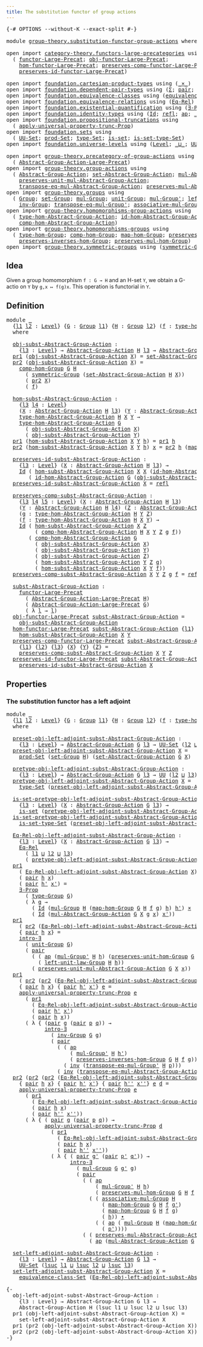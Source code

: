 ```yaml
---
title: The substitution functor of group actions
---
```


<pre class="Agda"><a id="67" class="Symbol">{-#</a> <a id="71" class="Keyword">OPTIONS</a> <a id="79" class="Pragma">--without-K</a> <a id="91" class="Pragma">--exact-split</a> <a id="105" class="Symbol">#-}</a>

<a id="110" class="Keyword">module</a> <a id="117" href="group-theory.substitution-functor-group-actions.html" class="Module">group-theory.substitution-functor-group-actions</a> <a id="165" class="Keyword">where</a>

<a id="172" class="Keyword">open</a> <a id="177" class="Keyword">import</a> <a id="184" href="category-theory.functors-large-precategories.html" class="Module">category-theory.functors-large-precategories</a> <a id="229" class="Keyword">using</a>
  <a id="237" class="Symbol">(</a> <a id="239" href="category-theory.functors-large-precategories.html#982" class="Record">functor-Large-Precat</a><a id="259" class="Symbol">;</a> <a id="261" href="category-theory.functors-large-precategories.html#1085" class="Field">obj-functor-Large-Precat</a><a id="285" class="Symbol">;</a>
    <a id="291" href="category-theory.functors-large-precategories.html#1191" class="Field">hom-functor-Large-Precat</a><a id="315" class="Symbol">;</a> <a id="317" href="category-theory.functors-large-precategories.html#1464" class="Field">preserves-comp-functor-Large-Precat</a><a id="352" class="Symbol">;</a>
    <a id="358" href="category-theory.functors-large-precategories.html#1888" class="Field">preserves-id-functor-Large-Precat</a><a id="391" class="Symbol">)</a>

<a id="394" class="Keyword">open</a> <a id="399" class="Keyword">import</a> <a id="406" href="foundation.cartesian-product-types.html" class="Module">foundation.cartesian-product-types</a> <a id="441" class="Keyword">using</a> <a id="447" class="Symbol">(</a><a id="448" href="foundation-core.cartesian-product-types.html#590" class="Function Operator">_×_</a><a id="451" class="Symbol">)</a>
<a id="453" class="Keyword">open</a> <a id="458" class="Keyword">import</a> <a id="465" href="foundation.dependent-pair-types.html" class="Module">foundation.dependent-pair-types</a> <a id="497" class="Keyword">using</a> <a id="503" class="Symbol">(</a><a id="504" href="foundation-core.dependent-pair-types.html#515" class="Record">Σ</a><a id="505" class="Symbol">;</a> <a id="507" href="foundation-core.dependent-pair-types.html#588" class="InductiveConstructor">pair</a><a id="511" class="Symbol">;</a> <a id="513" href="foundation-core.dependent-pair-types.html#605" class="Field">pr1</a><a id="516" class="Symbol">;</a> <a id="518" href="foundation-core.dependent-pair-types.html#617" class="Field">pr2</a><a id="521" class="Symbol">)</a>
<a id="523" class="Keyword">open</a> <a id="528" class="Keyword">import</a> <a id="535" href="foundation.equivalence-classes.html" class="Module">foundation.equivalence-classes</a> <a id="566" class="Keyword">using</a> <a id="572" class="Symbol">(</a><a id="573" href="foundation.equivalence-classes.html#3666" class="Function">equivalence-class-Set</a><a id="594" class="Symbol">)</a>
<a id="596" class="Keyword">open</a> <a id="601" class="Keyword">import</a> <a id="608" href="foundation.equivalence-relations.html" class="Module">foundation.equivalence-relations</a> <a id="641" class="Keyword">using</a> <a id="647" class="Symbol">(</a><a id="648" href="foundation.equivalence-relations.html#970" class="Function">Eq-Rel</a><a id="654" class="Symbol">)</a>
<a id="656" class="Keyword">open</a> <a id="661" class="Keyword">import</a> <a id="668" href="foundation.existential-quantification.html" class="Module">foundation.existential-quantification</a> <a id="706" class="Keyword">using</a> <a id="712" class="Symbol">(</a><a id="713" href="foundation.existential-quantification.html#1666" class="Function">∃-Prop</a><a id="719" class="Symbol">;</a> <a id="721" href="foundation.existential-quantification.html#2238" class="Function">intro-∃</a><a id="728" class="Symbol">)</a>
<a id="730" class="Keyword">open</a> <a id="735" class="Keyword">import</a> <a id="742" href="foundation.identity-types.html" class="Module">foundation.identity-types</a> <a id="768" class="Keyword">using</a> <a id="774" class="Symbol">(</a><a id="775" href="foundation-core.identity-types.html#1767" class="Datatype">Id</a><a id="777" class="Symbol">;</a> <a id="779" href="foundation-core.identity-types.html#1820" class="InductiveConstructor">refl</a><a id="783" class="Symbol">;</a> <a id="785" href="foundation-core.identity-types.html#4003" class="Function">ap</a><a id="787" class="Symbol">;</a> <a id="789" href="foundation-core.identity-types.html#2425" class="Function Operator">_∙_</a><a id="792" class="Symbol">;</a> <a id="794" href="foundation-core.identity-types.html#2729" class="Function">inv</a><a id="797" class="Symbol">)</a>
<a id="799" class="Keyword">open</a> <a id="804" class="Keyword">import</a> <a id="811" href="foundation.propositional-truncations.html" class="Module">foundation.propositional-truncations</a> <a id="848" class="Keyword">using</a>
  <a id="856" class="Symbol">(</a> <a id="858" href="foundation.propositional-truncations.html#5611" class="Function">apply-universal-property-trunc-Prop</a><a id="893" class="Symbol">)</a>
<a id="895" class="Keyword">open</a> <a id="900" class="Keyword">import</a> <a id="907" href="foundation.sets.html" class="Module">foundation.sets</a> <a id="923" class="Keyword">using</a>
  <a id="931" class="Symbol">(</a> <a id="933" href="foundation-core.sets.html#1190" class="Function">UU-Set</a><a id="939" class="Symbol">;</a> <a id="941" href="foundation.sets.html#2148" class="Function">prod-Set</a><a id="949" class="Symbol">;</a> <a id="951" href="foundation-core.sets.html#1304" class="Function">type-Set</a><a id="959" class="Symbol">;</a> <a id="961" href="foundation-core.sets.html#1113" class="Function">is-set</a><a id="967" class="Symbol">;</a> <a id="969" href="foundation-core.sets.html#1355" class="Function">is-set-type-Set</a><a id="984" class="Symbol">)</a>
<a id="986" class="Keyword">open</a> <a id="991" class="Keyword">import</a> <a id="998" href="foundation.universe-levels.html" class="Module">foundation.universe-levels</a> <a id="1025" class="Keyword">using</a> <a id="1031" class="Symbol">(</a><a id="1032" href="Agda.Primitive.html#597" class="Postulate">Level</a><a id="1037" class="Symbol">;</a> <a id="1039" href="Agda.Primitive.html#810" class="Primitive Operator">_⊔_</a><a id="1042" class="Symbol">;</a> <a id="1044" href="foundation-core.universe-levels.html#235" class="Primitive">UU</a><a id="1046" class="Symbol">;</a> <a id="1048" href="Agda.Primitive.html#780" class="Primitive">lsuc</a><a id="1052" class="Symbol">)</a>

<a id="1055" class="Keyword">open</a> <a id="1060" class="Keyword">import</a> <a id="1067" href="group-theory.precategory-of-group-actions.html" class="Module">group-theory.precategory-of-group-actions</a> <a id="1109" class="Keyword">using</a>
  <a id="1117" class="Symbol">(</a> <a id="1119" href="group-theory.precategory-of-group-actions.html#1152" class="Function">Abstract-Group-Action-Large-Precat</a><a id="1153" class="Symbol">)</a>
<a id="1155" class="Keyword">open</a> <a id="1160" class="Keyword">import</a> <a id="1167" href="group-theory.group-actions.html" class="Module">group-theory.group-actions</a> <a id="1194" class="Keyword">using</a>
  <a id="1202" class="Symbol">(</a> <a id="1204" href="group-theory.group-actions.html#1205" class="Function">Abstract-Group-Action</a><a id="1225" class="Symbol">;</a> <a id="1227" href="group-theory.group-actions.html#1437" class="Function">set-Abstract-Group-Action</a><a id="1252" class="Symbol">;</a> <a id="1254" href="group-theory.group-actions.html#1993" class="Function">mul-Abstract-Group-Action</a><a id="1279" class="Symbol">;</a>
    <a id="1285" href="group-theory.group-actions.html#2353" class="Function">preserves-unit-mul-Abstract-Group-Action</a><a id="1325" class="Symbol">;</a>
    <a id="1331" href="group-theory.group-actions.html#3056" class="Function">transpose-eq-mul-Abstract-Group-Action</a><a id="1369" class="Symbol">;</a> <a id="1371" href="group-theory.group-actions.html#2636" class="Function">preserves-mul-Abstract-Group-Action</a><a id="1406" class="Symbol">)</a>
<a id="1408" class="Keyword">open</a> <a id="1413" class="Keyword">import</a> <a id="1420" href="group-theory.groups.html" class="Module">group-theory.groups</a> <a id="1440" class="Keyword">using</a>
  <a id="1448" class="Symbol">(</a> <a id="1450" href="group-theory.groups.html#2481" class="Function">Group</a><a id="1455" class="Symbol">;</a> <a id="1457" href="group-theory.groups.html#2664" class="Function">set-Group</a><a id="1466" class="Symbol">;</a> <a id="1468" href="group-theory.groups.html#2969" class="Function">mul-Group</a><a id="1477" class="Symbol">;</a> <a id="1479" href="group-theory.groups.html#3768" class="Function">unit-Group</a><a id="1489" class="Symbol">;</a> <a id="1491" href="group-theory.groups.html#3230" class="Function">mul-Group&#39;</a><a id="1501" class="Symbol">;</a> <a id="1503" href="group-theory.groups.html#4185" class="Function">left-unit-law-Group</a><a id="1522" class="Symbol">;</a>
    <a id="1528" href="group-theory.groups.html#4557" class="Function">inv-Group</a><a id="1537" class="Symbol">;</a> <a id="1539" href="group-theory.groups.html#7552" class="Function">transpose-eq-mul-Group&#39;</a><a id="1562" class="Symbol">;</a> <a id="1564" href="group-theory.groups.html#3318" class="Function">associative-mul-Group</a><a id="1585" class="Symbol">;</a> <a id="1587" href="group-theory.groups.html#2724" class="Function">type-Group</a><a id="1597" class="Symbol">)</a>
<a id="1599" class="Keyword">open</a> <a id="1604" class="Keyword">import</a> <a id="1611" href="group-theory.homomorphisms-group-actions.html" class="Module">group-theory.homomorphisms-group-actions</a> <a id="1652" class="Keyword">using</a>
  <a id="1660" class="Symbol">(</a> <a id="1662" href="group-theory.homomorphisms-group-actions.html#1555" class="Function">type-hom-Abstract-Group-Action</a><a id="1692" class="Symbol">;</a> <a id="1694" href="group-theory.homomorphisms-group-actions.html#2494" class="Function">id-hom-Abstract-Group-Action</a><a id="1722" class="Symbol">;</a>
    <a id="1728" href="group-theory.homomorphisms-group-actions.html#2854" class="Function">comp-hom-Abstract-Group-Action</a><a id="1758" class="Symbol">)</a>
<a id="1760" class="Keyword">open</a> <a id="1765" class="Keyword">import</a> <a id="1772" href="group-theory.homomorphisms-groups.html" class="Module">group-theory.homomorphisms-groups</a> <a id="1806" class="Keyword">using</a>
  <a id="1814" class="Symbol">(</a> <a id="1816" href="group-theory.homomorphisms-groups.html#1630" class="Function">type-hom-Group</a><a id="1830" class="Symbol">;</a> <a id="1832" href="group-theory.homomorphisms-groups.html#2256" class="Function">comp-hom-Group</a><a id="1846" class="Symbol">;</a> <a id="1848" href="group-theory.homomorphisms-groups.html#1759" class="Function">map-hom-Group</a><a id="1861" class="Symbol">;</a> <a id="1863" href="group-theory.homomorphisms-groups.html#5812" class="Function">preserves-unit-hom-Group</a><a id="1887" class="Symbol">;</a>
    <a id="1893" href="group-theory.homomorphisms-groups.html#7325" class="Function">preserves-inverses-hom-Group</a><a id="1921" class="Symbol">;</a> <a id="1923" href="group-theory.homomorphisms-groups.html#1845" class="Function">preserves-mul-hom-Group</a><a id="1946" class="Symbol">)</a>
<a id="1948" class="Keyword">open</a> <a id="1953" class="Keyword">import</a> <a id="1960" href="group-theory.symmetric-groups.html" class="Module">group-theory.symmetric-groups</a> <a id="1990" class="Keyword">using</a> <a id="1996" class="Symbol">(</a><a id="1997" href="group-theory.symmetric-groups.html#3569" class="Function">symmetric-Group</a><a id="2012" class="Symbol">)</a>
</pre>
## Idea

Given a group homomorphism `f : G → H` and an H-set `Y`, we obtain a G-actio on `Y` by `g,x ↦ f(g)x`. This operation is functorial in `Y`.

## Definition

<pre class="Agda"><a id="2191" class="Keyword">module</a> <a id="2198" href="group-theory.substitution-functor-group-actions.html#2198" class="Module">_</a>
  <a id="2202" class="Symbol">{</a><a id="2203" href="group-theory.substitution-functor-group-actions.html#2203" class="Bound">l1</a> <a id="2206" href="group-theory.substitution-functor-group-actions.html#2206" class="Bound">l2</a> <a id="2209" class="Symbol">:</a> <a id="2211" href="Agda.Primitive.html#597" class="Postulate">Level</a><a id="2216" class="Symbol">}</a> <a id="2218" class="Symbol">{</a><a id="2219" href="group-theory.substitution-functor-group-actions.html#2219" class="Bound">G</a> <a id="2221" class="Symbol">:</a> <a id="2223" href="group-theory.groups.html#2481" class="Function">Group</a> <a id="2229" href="group-theory.substitution-functor-group-actions.html#2203" class="Bound">l1</a><a id="2231" class="Symbol">}</a> <a id="2233" class="Symbol">{</a><a id="2234" href="group-theory.substitution-functor-group-actions.html#2234" class="Bound">H</a> <a id="2236" class="Symbol">:</a> <a id="2238" href="group-theory.groups.html#2481" class="Function">Group</a> <a id="2244" href="group-theory.substitution-functor-group-actions.html#2206" class="Bound">l2</a><a id="2246" class="Symbol">}</a> <a id="2248" class="Symbol">(</a><a id="2249" href="group-theory.substitution-functor-group-actions.html#2249" class="Bound">f</a> <a id="2251" class="Symbol">:</a> <a id="2253" href="group-theory.homomorphisms-groups.html#1630" class="Function">type-hom-Group</a> <a id="2268" href="group-theory.substitution-functor-group-actions.html#2219" class="Bound">G</a> <a id="2270" href="group-theory.substitution-functor-group-actions.html#2234" class="Bound">H</a><a id="2271" class="Symbol">)</a>
  <a id="2275" class="Keyword">where</a>

  <a id="2284" href="group-theory.substitution-functor-group-actions.html#2284" class="Function">obj-subst-Abstract-Group-Action</a> <a id="2316" class="Symbol">:</a>
    <a id="2322" class="Symbol">{</a><a id="2323" href="group-theory.substitution-functor-group-actions.html#2323" class="Bound">l3</a> <a id="2326" class="Symbol">:</a> <a id="2328" href="Agda.Primitive.html#597" class="Postulate">Level</a><a id="2333" class="Symbol">}</a> <a id="2335" class="Symbol">→</a> <a id="2337" href="group-theory.group-actions.html#1205" class="Function">Abstract-Group-Action</a> <a id="2359" href="group-theory.substitution-functor-group-actions.html#2234" class="Bound">H</a> <a id="2361" href="group-theory.substitution-functor-group-actions.html#2323" class="Bound">l3</a> <a id="2364" class="Symbol">→</a> <a id="2366" href="group-theory.group-actions.html#1205" class="Function">Abstract-Group-Action</a> <a id="2388" href="group-theory.substitution-functor-group-actions.html#2219" class="Bound">G</a> <a id="2390" href="group-theory.substitution-functor-group-actions.html#2323" class="Bound">l3</a>
  <a id="2395" href="foundation-core.dependent-pair-types.html#605" class="Field">pr1</a> <a id="2399" class="Symbol">(</a><a id="2400" href="group-theory.substitution-functor-group-actions.html#2284" class="Function">obj-subst-Abstract-Group-Action</a> <a id="2432" href="group-theory.substitution-functor-group-actions.html#2432" class="Bound">X</a><a id="2433" class="Symbol">)</a> <a id="2435" class="Symbol">=</a> <a id="2437" href="group-theory.group-actions.html#1437" class="Function">set-Abstract-Group-Action</a> <a id="2463" href="group-theory.substitution-functor-group-actions.html#2234" class="Bound">H</a> <a id="2465" href="group-theory.substitution-functor-group-actions.html#2432" class="Bound">X</a>
  <a id="2469" href="foundation-core.dependent-pair-types.html#617" class="Field">pr2</a> <a id="2473" class="Symbol">(</a><a id="2474" href="group-theory.substitution-functor-group-actions.html#2284" class="Function">obj-subst-Abstract-Group-Action</a> <a id="2506" href="group-theory.substitution-functor-group-actions.html#2506" class="Bound">X</a><a id="2507" class="Symbol">)</a> <a id="2509" class="Symbol">=</a>
    <a id="2515" href="group-theory.homomorphisms-groups.html#2256" class="Function">comp-hom-Group</a> <a id="2530" href="group-theory.substitution-functor-group-actions.html#2219" class="Bound">G</a> <a id="2532" href="group-theory.substitution-functor-group-actions.html#2234" class="Bound">H</a>
      <a id="2540" class="Symbol">(</a> <a id="2542" href="group-theory.symmetric-groups.html#3569" class="Function">symmetric-Group</a> <a id="2558" class="Symbol">(</a><a id="2559" href="group-theory.group-actions.html#1437" class="Function">set-Abstract-Group-Action</a> <a id="2585" href="group-theory.substitution-functor-group-actions.html#2234" class="Bound">H</a> <a id="2587" href="group-theory.substitution-functor-group-actions.html#2506" class="Bound">X</a><a id="2588" class="Symbol">))</a>
      <a id="2597" class="Symbol">(</a> <a id="2599" href="foundation-core.dependent-pair-types.html#617" class="Field">pr2</a> <a id="2603" href="group-theory.substitution-functor-group-actions.html#2506" class="Bound">X</a><a id="2604" class="Symbol">)</a>
      <a id="2612" class="Symbol">(</a> <a id="2614" href="group-theory.substitution-functor-group-actions.html#2249" class="Bound">f</a><a id="2615" class="Symbol">)</a>

  <a id="2620" href="group-theory.substitution-functor-group-actions.html#2620" class="Function">hom-subst-Abstract-Group-Action</a> <a id="2652" class="Symbol">:</a>
    <a id="2658" class="Symbol">{</a><a id="2659" href="group-theory.substitution-functor-group-actions.html#2659" class="Bound">l3</a> <a id="2662" href="group-theory.substitution-functor-group-actions.html#2662" class="Bound">l4</a> <a id="2665" class="Symbol">:</a> <a id="2667" href="Agda.Primitive.html#597" class="Postulate">Level</a><a id="2672" class="Symbol">}</a>
    <a id="2678" class="Symbol">(</a><a id="2679" href="group-theory.substitution-functor-group-actions.html#2679" class="Bound">X</a> <a id="2681" class="Symbol">:</a> <a id="2683" href="group-theory.group-actions.html#1205" class="Function">Abstract-Group-Action</a> <a id="2705" href="group-theory.substitution-functor-group-actions.html#2234" class="Bound">H</a> <a id="2707" href="group-theory.substitution-functor-group-actions.html#2659" class="Bound">l3</a><a id="2709" class="Symbol">)</a> <a id="2711" class="Symbol">(</a><a id="2712" href="group-theory.substitution-functor-group-actions.html#2712" class="Bound">Y</a> <a id="2714" class="Symbol">:</a> <a id="2716" href="group-theory.group-actions.html#1205" class="Function">Abstract-Group-Action</a> <a id="2738" href="group-theory.substitution-functor-group-actions.html#2234" class="Bound">H</a> <a id="2740" href="group-theory.substitution-functor-group-actions.html#2662" class="Bound">l4</a><a id="2742" class="Symbol">)</a> <a id="2744" class="Symbol">→</a>
    <a id="2750" href="group-theory.homomorphisms-group-actions.html#1555" class="Function">type-hom-Abstract-Group-Action</a> <a id="2781" href="group-theory.substitution-functor-group-actions.html#2234" class="Bound">H</a> <a id="2783" href="group-theory.substitution-functor-group-actions.html#2679" class="Bound">X</a> <a id="2785" href="group-theory.substitution-functor-group-actions.html#2712" class="Bound">Y</a> <a id="2787" class="Symbol">→</a>
    <a id="2793" href="group-theory.homomorphisms-group-actions.html#1555" class="Function">type-hom-Abstract-Group-Action</a> <a id="2824" href="group-theory.substitution-functor-group-actions.html#2219" class="Bound">G</a>
      <a id="2832" class="Symbol">(</a> <a id="2834" href="group-theory.substitution-functor-group-actions.html#2284" class="Function">obj-subst-Abstract-Group-Action</a> <a id="2866" href="group-theory.substitution-functor-group-actions.html#2679" class="Bound">X</a><a id="2867" class="Symbol">)</a>
      <a id="2875" class="Symbol">(</a> <a id="2877" href="group-theory.substitution-functor-group-actions.html#2284" class="Function">obj-subst-Abstract-Group-Action</a> <a id="2909" href="group-theory.substitution-functor-group-actions.html#2712" class="Bound">Y</a><a id="2910" class="Symbol">)</a>
  <a id="2914" href="foundation-core.dependent-pair-types.html#605" class="Field">pr1</a> <a id="2918" class="Symbol">(</a><a id="2919" href="group-theory.substitution-functor-group-actions.html#2620" class="Function">hom-subst-Abstract-Group-Action</a> <a id="2951" href="group-theory.substitution-functor-group-actions.html#2951" class="Bound">X</a> <a id="2953" href="group-theory.substitution-functor-group-actions.html#2953" class="Bound">Y</a> <a id="2955" href="group-theory.substitution-functor-group-actions.html#2955" class="Bound">h</a><a id="2956" class="Symbol">)</a> <a id="2958" class="Symbol">=</a> <a id="2960" href="foundation-core.dependent-pair-types.html#605" class="Field">pr1</a> <a id="2964" href="group-theory.substitution-functor-group-actions.html#2955" class="Bound">h</a>
  <a id="2968" href="foundation-core.dependent-pair-types.html#617" class="Field">pr2</a> <a id="2972" class="Symbol">(</a><a id="2973" href="group-theory.substitution-functor-group-actions.html#2620" class="Function">hom-subst-Abstract-Group-Action</a> <a id="3005" href="group-theory.substitution-functor-group-actions.html#3005" class="Bound">X</a> <a id="3007" href="group-theory.substitution-functor-group-actions.html#3007" class="Bound">Y</a> <a id="3009" href="group-theory.substitution-functor-group-actions.html#3009" class="Bound">h</a><a id="3010" class="Symbol">)</a> <a id="3012" href="group-theory.substitution-functor-group-actions.html#3012" class="Bound">x</a> <a id="3014" class="Symbol">=</a> <a id="3016" href="foundation-core.dependent-pair-types.html#617" class="Field">pr2</a> <a id="3020" href="group-theory.substitution-functor-group-actions.html#3009" class="Bound">h</a> <a id="3022" class="Symbol">(</a><a id="3023" href="group-theory.homomorphisms-groups.html#1759" class="Function">map-hom-Group</a> <a id="3037" href="group-theory.substitution-functor-group-actions.html#2219" class="Bound">G</a> <a id="3039" href="group-theory.substitution-functor-group-actions.html#2234" class="Bound">H</a> <a id="3041" href="group-theory.substitution-functor-group-actions.html#2249" class="Bound">f</a> <a id="3043" href="group-theory.substitution-functor-group-actions.html#3012" class="Bound">x</a><a id="3044" class="Symbol">)</a>

  <a id="3049" href="group-theory.substitution-functor-group-actions.html#3049" class="Function">preserves-id-subst-Abstract-Group-Action</a> <a id="3090" class="Symbol">:</a>
    <a id="3096" class="Symbol">{</a><a id="3097" href="group-theory.substitution-functor-group-actions.html#3097" class="Bound">l3</a> <a id="3100" class="Symbol">:</a> <a id="3102" href="Agda.Primitive.html#597" class="Postulate">Level</a><a id="3107" class="Symbol">}</a> <a id="3109" class="Symbol">(</a><a id="3110" href="group-theory.substitution-functor-group-actions.html#3110" class="Bound">X</a> <a id="3112" class="Symbol">:</a> <a id="3114" href="group-theory.group-actions.html#1205" class="Function">Abstract-Group-Action</a> <a id="3136" href="group-theory.substitution-functor-group-actions.html#2234" class="Bound">H</a> <a id="3138" href="group-theory.substitution-functor-group-actions.html#3097" class="Bound">l3</a><a id="3140" class="Symbol">)</a> <a id="3142" class="Symbol">→</a>
    <a id="3148" href="foundation-core.identity-types.html#1767" class="Datatype">Id</a> <a id="3151" class="Symbol">(</a> <a id="3153" href="group-theory.substitution-functor-group-actions.html#2620" class="Function">hom-subst-Abstract-Group-Action</a> <a id="3185" href="group-theory.substitution-functor-group-actions.html#3110" class="Bound">X</a> <a id="3187" href="group-theory.substitution-functor-group-actions.html#3110" class="Bound">X</a> <a id="3189" class="Symbol">(</a><a id="3190" href="group-theory.homomorphisms-group-actions.html#2494" class="Function">id-hom-Abstract-Group-Action</a> <a id="3219" href="group-theory.substitution-functor-group-actions.html#2234" class="Bound">H</a> <a id="3221" href="group-theory.substitution-functor-group-actions.html#3110" class="Bound">X</a><a id="3222" class="Symbol">))</a>
       <a id="3232" class="Symbol">(</a> <a id="3234" href="group-theory.homomorphisms-group-actions.html#2494" class="Function">id-hom-Abstract-Group-Action</a> <a id="3263" href="group-theory.substitution-functor-group-actions.html#2219" class="Bound">G</a> <a id="3265" class="Symbol">(</a><a id="3266" href="group-theory.substitution-functor-group-actions.html#2284" class="Function">obj-subst-Abstract-Group-Action</a> <a id="3298" href="group-theory.substitution-functor-group-actions.html#3110" class="Bound">X</a><a id="3299" class="Symbol">))</a>
  <a id="3304" href="group-theory.substitution-functor-group-actions.html#3049" class="Function">preserves-id-subst-Abstract-Group-Action</a> <a id="3345" href="group-theory.substitution-functor-group-actions.html#3345" class="Bound">X</a> <a id="3347" class="Symbol">=</a> <a id="3349" href="foundation-core.identity-types.html#1820" class="InductiveConstructor">refl</a>

  <a id="3357" href="group-theory.substitution-functor-group-actions.html#3357" class="Function">preserves-comp-subst-Abstract-Group-Action</a> <a id="3400" class="Symbol">:</a>
    <a id="3406" class="Symbol">{</a><a id="3407" href="group-theory.substitution-functor-group-actions.html#3407" class="Bound">l3</a> <a id="3410" href="group-theory.substitution-functor-group-actions.html#3410" class="Bound">l4</a> <a id="3413" href="group-theory.substitution-functor-group-actions.html#3413" class="Bound">l5</a> <a id="3416" class="Symbol">:</a> <a id="3418" href="Agda.Primitive.html#597" class="Postulate">Level</a><a id="3423" class="Symbol">}</a> <a id="3425" class="Symbol">(</a><a id="3426" href="group-theory.substitution-functor-group-actions.html#3426" class="Bound">X</a> <a id="3428" class="Symbol">:</a> <a id="3430" href="group-theory.group-actions.html#1205" class="Function">Abstract-Group-Action</a> <a id="3452" href="group-theory.substitution-functor-group-actions.html#2234" class="Bound">H</a> <a id="3454" href="group-theory.substitution-functor-group-actions.html#3407" class="Bound">l3</a><a id="3456" class="Symbol">)</a>
    <a id="3462" class="Symbol">(</a><a id="3463" href="group-theory.substitution-functor-group-actions.html#3463" class="Bound">Y</a> <a id="3465" class="Symbol">:</a> <a id="3467" href="group-theory.group-actions.html#1205" class="Function">Abstract-Group-Action</a> <a id="3489" href="group-theory.substitution-functor-group-actions.html#2234" class="Bound">H</a> <a id="3491" href="group-theory.substitution-functor-group-actions.html#3410" class="Bound">l4</a><a id="3493" class="Symbol">)</a> <a id="3495" class="Symbol">(</a><a id="3496" href="group-theory.substitution-functor-group-actions.html#3496" class="Bound">Z</a> <a id="3498" class="Symbol">:</a> <a id="3500" href="group-theory.group-actions.html#1205" class="Function">Abstract-Group-Action</a> <a id="3522" href="group-theory.substitution-functor-group-actions.html#2234" class="Bound">H</a> <a id="3524" href="group-theory.substitution-functor-group-actions.html#3413" class="Bound">l5</a><a id="3526" class="Symbol">)</a>
    <a id="3532" class="Symbol">(</a><a id="3533" href="group-theory.substitution-functor-group-actions.html#3533" class="Bound">g</a> <a id="3535" class="Symbol">:</a> <a id="3537" href="group-theory.homomorphisms-group-actions.html#1555" class="Function">type-hom-Abstract-Group-Action</a> <a id="3568" href="group-theory.substitution-functor-group-actions.html#2234" class="Bound">H</a> <a id="3570" href="group-theory.substitution-functor-group-actions.html#3463" class="Bound">Y</a> <a id="3572" href="group-theory.substitution-functor-group-actions.html#3496" class="Bound">Z</a><a id="3573" class="Symbol">)</a>
    <a id="3579" class="Symbol">(</a><a id="3580" href="group-theory.substitution-functor-group-actions.html#3580" class="Bound">f</a> <a id="3582" class="Symbol">:</a> <a id="3584" href="group-theory.homomorphisms-group-actions.html#1555" class="Function">type-hom-Abstract-Group-Action</a> <a id="3615" href="group-theory.substitution-functor-group-actions.html#2234" class="Bound">H</a> <a id="3617" href="group-theory.substitution-functor-group-actions.html#3426" class="Bound">X</a> <a id="3619" href="group-theory.substitution-functor-group-actions.html#3463" class="Bound">Y</a><a id="3620" class="Symbol">)</a> <a id="3622" class="Symbol">→</a>
    <a id="3628" href="foundation-core.identity-types.html#1767" class="Datatype">Id</a> <a id="3631" class="Symbol">(</a> <a id="3633" href="group-theory.substitution-functor-group-actions.html#2620" class="Function">hom-subst-Abstract-Group-Action</a> <a id="3665" href="group-theory.substitution-functor-group-actions.html#3426" class="Bound">X</a> <a id="3667" href="group-theory.substitution-functor-group-actions.html#3496" class="Bound">Z</a>
         <a id="3678" class="Symbol">(</a> <a id="3680" href="group-theory.homomorphisms-group-actions.html#2854" class="Function">comp-hom-Abstract-Group-Action</a> <a id="3711" href="group-theory.substitution-functor-group-actions.html#2234" class="Bound">H</a> <a id="3713" href="group-theory.substitution-functor-group-actions.html#3426" class="Bound">X</a> <a id="3715" href="group-theory.substitution-functor-group-actions.html#3463" class="Bound">Y</a> <a id="3717" href="group-theory.substitution-functor-group-actions.html#3496" class="Bound">Z</a> <a id="3719" href="group-theory.substitution-functor-group-actions.html#3533" class="Bound">g</a> <a id="3721" href="group-theory.substitution-functor-group-actions.html#3580" class="Bound">f</a><a id="3722" class="Symbol">))</a>
       <a id="3732" class="Symbol">(</a> <a id="3734" href="group-theory.homomorphisms-group-actions.html#2854" class="Function">comp-hom-Abstract-Group-Action</a> <a id="3765" href="group-theory.substitution-functor-group-actions.html#2219" class="Bound">G</a>
         <a id="3776" class="Symbol">(</a> <a id="3778" href="group-theory.substitution-functor-group-actions.html#2284" class="Function">obj-subst-Abstract-Group-Action</a> <a id="3810" href="group-theory.substitution-functor-group-actions.html#3426" class="Bound">X</a><a id="3811" class="Symbol">)</a>
         <a id="3822" class="Symbol">(</a> <a id="3824" href="group-theory.substitution-functor-group-actions.html#2284" class="Function">obj-subst-Abstract-Group-Action</a> <a id="3856" href="group-theory.substitution-functor-group-actions.html#3463" class="Bound">Y</a><a id="3857" class="Symbol">)</a>
         <a id="3868" class="Symbol">(</a> <a id="3870" href="group-theory.substitution-functor-group-actions.html#2284" class="Function">obj-subst-Abstract-Group-Action</a> <a id="3902" href="group-theory.substitution-functor-group-actions.html#3496" class="Bound">Z</a><a id="3903" class="Symbol">)</a>
         <a id="3914" class="Symbol">(</a> <a id="3916" href="group-theory.substitution-functor-group-actions.html#2620" class="Function">hom-subst-Abstract-Group-Action</a> <a id="3948" href="group-theory.substitution-functor-group-actions.html#3463" class="Bound">Y</a> <a id="3950" href="group-theory.substitution-functor-group-actions.html#3496" class="Bound">Z</a> <a id="3952" href="group-theory.substitution-functor-group-actions.html#3533" class="Bound">g</a><a id="3953" class="Symbol">)</a>
         <a id="3964" class="Symbol">(</a> <a id="3966" href="group-theory.substitution-functor-group-actions.html#2620" class="Function">hom-subst-Abstract-Group-Action</a> <a id="3998" href="group-theory.substitution-functor-group-actions.html#3426" class="Bound">X</a> <a id="4000" href="group-theory.substitution-functor-group-actions.html#3463" class="Bound">Y</a> <a id="4002" href="group-theory.substitution-functor-group-actions.html#3580" class="Bound">f</a><a id="4003" class="Symbol">))</a>
  <a id="4008" href="group-theory.substitution-functor-group-actions.html#3357" class="Function">preserves-comp-subst-Abstract-Group-Action</a> <a id="4051" href="group-theory.substitution-functor-group-actions.html#4051" class="Bound">X</a> <a id="4053" href="group-theory.substitution-functor-group-actions.html#4053" class="Bound">Y</a> <a id="4055" href="group-theory.substitution-functor-group-actions.html#4055" class="Bound">Z</a> <a id="4057" href="group-theory.substitution-functor-group-actions.html#4057" class="Bound">g</a> <a id="4059" href="group-theory.substitution-functor-group-actions.html#4059" class="Bound">f</a> <a id="4061" class="Symbol">=</a> <a id="4063" href="foundation-core.identity-types.html#1820" class="InductiveConstructor">refl</a>

  <a id="4071" href="group-theory.substitution-functor-group-actions.html#4071" class="Function">subst-Abstract-Group-Action</a> <a id="4099" class="Symbol">:</a>
    <a id="4105" href="category-theory.functors-large-precategories.html#982" class="Record">functor-Large-Precat</a>
      <a id="4132" class="Symbol">(</a> <a id="4134" href="group-theory.precategory-of-group-actions.html#1152" class="Function">Abstract-Group-Action-Large-Precat</a> <a id="4169" href="group-theory.substitution-functor-group-actions.html#2234" class="Bound">H</a><a id="4170" class="Symbol">)</a>
      <a id="4178" class="Symbol">(</a> <a id="4180" href="group-theory.precategory-of-group-actions.html#1152" class="Function">Abstract-Group-Action-Large-Precat</a> <a id="4215" href="group-theory.substitution-functor-group-actions.html#2219" class="Bound">G</a><a id="4216" class="Symbol">)</a>
      <a id="4224" class="Symbol">(</a> <a id="4226" class="Symbol">λ</a> <a id="4228" href="group-theory.substitution-functor-group-actions.html#4228" class="Bound">l</a> <a id="4230" class="Symbol">→</a> <a id="4232" href="group-theory.substitution-functor-group-actions.html#4228" class="Bound">l</a><a id="4233" class="Symbol">)</a>
  <a id="4237" href="category-theory.functors-large-precategories.html#1085" class="Field">obj-functor-Large-Precat</a> <a id="4262" href="group-theory.substitution-functor-group-actions.html#4071" class="Function">subst-Abstract-Group-Action</a> <a id="4290" class="Symbol">=</a>
    <a id="4296" href="group-theory.substitution-functor-group-actions.html#2284" class="Function">obj-subst-Abstract-Group-Action</a>
  <a id="4330" href="category-theory.functors-large-precategories.html#1191" class="Field">hom-functor-Large-Precat</a> <a id="4355" href="group-theory.substitution-functor-group-actions.html#4071" class="Function">subst-Abstract-Group-Action</a> <a id="4383" class="Symbol">{</a><a id="4384" href="group-theory.substitution-functor-group-actions.html#4384" class="Bound">l1</a><a id="4386" class="Symbol">}</a> <a id="4388" class="Symbol">{</a><a id="4389" href="group-theory.substitution-functor-group-actions.html#4389" class="Bound">l2</a><a id="4391" class="Symbol">}</a> <a id="4393" class="Symbol">{</a><a id="4394" href="group-theory.substitution-functor-group-actions.html#4394" class="Bound">X</a><a id="4395" class="Symbol">}</a> <a id="4397" class="Symbol">{</a><a id="4398" href="group-theory.substitution-functor-group-actions.html#4398" class="Bound">Y</a><a id="4399" class="Symbol">}</a> <a id="4401" class="Symbol">=</a>
    <a id="4407" href="group-theory.substitution-functor-group-actions.html#2620" class="Function">hom-subst-Abstract-Group-Action</a> <a id="4439" href="group-theory.substitution-functor-group-actions.html#4394" class="Bound">X</a> <a id="4441" href="group-theory.substitution-functor-group-actions.html#4398" class="Bound">Y</a>
  <a id="4445" href="category-theory.functors-large-precategories.html#1464" class="Field">preserves-comp-functor-Large-Precat</a> <a id="4481" href="group-theory.substitution-functor-group-actions.html#4071" class="Function">subst-Abstract-Group-Action</a>
    <a id="4513" class="Symbol">{</a><a id="4514" href="group-theory.substitution-functor-group-actions.html#4514" class="Bound">l1</a><a id="4516" class="Symbol">}</a> <a id="4518" class="Symbol">{</a><a id="4519" href="group-theory.substitution-functor-group-actions.html#4519" class="Bound">l2</a><a id="4521" class="Symbol">}</a> <a id="4523" class="Symbol">{</a><a id="4524" href="group-theory.substitution-functor-group-actions.html#4524" class="Bound">l3</a><a id="4526" class="Symbol">}</a> <a id="4528" class="Symbol">{</a><a id="4529" href="group-theory.substitution-functor-group-actions.html#4529" class="Bound">X</a><a id="4530" class="Symbol">}</a> <a id="4532" class="Symbol">{</a><a id="4533" href="group-theory.substitution-functor-group-actions.html#4533" class="Bound">Y</a><a id="4534" class="Symbol">}</a> <a id="4536" class="Symbol">{</a><a id="4537" href="group-theory.substitution-functor-group-actions.html#4537" class="Bound">Z</a><a id="4538" class="Symbol">}</a> <a id="4540" class="Symbol">=</a>
    <a id="4546" href="group-theory.substitution-functor-group-actions.html#3357" class="Function">preserves-comp-subst-Abstract-Group-Action</a> <a id="4589" href="group-theory.substitution-functor-group-actions.html#4529" class="Bound">X</a> <a id="4591" href="group-theory.substitution-functor-group-actions.html#4533" class="Bound">Y</a> <a id="4593" href="group-theory.substitution-functor-group-actions.html#4537" class="Bound">Z</a>
  <a id="4597" href="category-theory.functors-large-precategories.html#1888" class="Field">preserves-id-functor-Large-Precat</a> <a id="4631" href="group-theory.substitution-functor-group-actions.html#4071" class="Function">subst-Abstract-Group-Action</a> <a id="4659" class="Symbol">{</a><a id="4660" href="group-theory.substitution-functor-group-actions.html#4660" class="Bound">l1</a><a id="4662" class="Symbol">}</a> <a id="4664" class="Symbol">{</a><a id="4665" href="group-theory.substitution-functor-group-actions.html#4665" class="Bound">X</a><a id="4666" class="Symbol">}</a> <a id="4668" class="Symbol">=</a>
    <a id="4674" href="group-theory.substitution-functor-group-actions.html#3049" class="Function">preserves-id-subst-Abstract-Group-Action</a> <a id="4715" href="group-theory.substitution-functor-group-actions.html#4665" class="Bound">X</a>
</pre>
## Properties

### The substitution functor has a left adjoint

<pre class="Agda"><a id="4794" class="Keyword">module</a> <a id="4801" href="group-theory.substitution-functor-group-actions.html#4801" class="Module">_</a>
  <a id="4805" class="Symbol">{</a><a id="4806" href="group-theory.substitution-functor-group-actions.html#4806" class="Bound">l1</a> <a id="4809" href="group-theory.substitution-functor-group-actions.html#4809" class="Bound">l2</a> <a id="4812" class="Symbol">:</a> <a id="4814" href="Agda.Primitive.html#597" class="Postulate">Level</a><a id="4819" class="Symbol">}</a> <a id="4821" class="Symbol">{</a><a id="4822" href="group-theory.substitution-functor-group-actions.html#4822" class="Bound">G</a> <a id="4824" class="Symbol">:</a> <a id="4826" href="group-theory.groups.html#2481" class="Function">Group</a> <a id="4832" href="group-theory.substitution-functor-group-actions.html#4806" class="Bound">l1</a><a id="4834" class="Symbol">}</a> <a id="4836" class="Symbol">{</a><a id="4837" href="group-theory.substitution-functor-group-actions.html#4837" class="Bound">H</a> <a id="4839" class="Symbol">:</a> <a id="4841" href="group-theory.groups.html#2481" class="Function">Group</a> <a id="4847" href="group-theory.substitution-functor-group-actions.html#4809" class="Bound">l2</a><a id="4849" class="Symbol">}</a> <a id="4851" class="Symbol">(</a><a id="4852" href="group-theory.substitution-functor-group-actions.html#4852" class="Bound">f</a> <a id="4854" class="Symbol">:</a> <a id="4856" href="group-theory.homomorphisms-groups.html#1630" class="Function">type-hom-Group</a> <a id="4871" href="group-theory.substitution-functor-group-actions.html#4822" class="Bound">G</a> <a id="4873" href="group-theory.substitution-functor-group-actions.html#4837" class="Bound">H</a><a id="4874" class="Symbol">)</a>
  <a id="4878" class="Keyword">where</a>

  <a id="4887" href="group-theory.substitution-functor-group-actions.html#4887" class="Function">preset-obj-left-adjoint-subst-Abstract-Group-Action</a> <a id="4939" class="Symbol">:</a>
    <a id="4945" class="Symbol">{</a><a id="4946" href="group-theory.substitution-functor-group-actions.html#4946" class="Bound">l3</a> <a id="4949" class="Symbol">:</a> <a id="4951" href="Agda.Primitive.html#597" class="Postulate">Level</a><a id="4956" class="Symbol">}</a> <a id="4958" class="Symbol">→</a> <a id="4960" href="group-theory.group-actions.html#1205" class="Function">Abstract-Group-Action</a> <a id="4982" href="group-theory.substitution-functor-group-actions.html#4822" class="Bound">G</a> <a id="4984" href="group-theory.substitution-functor-group-actions.html#4946" class="Bound">l3</a> <a id="4987" class="Symbol">→</a> <a id="4989" href="foundation-core.sets.html#1190" class="Function">UU-Set</a> <a id="4996" class="Symbol">(</a><a id="4997" href="group-theory.substitution-functor-group-actions.html#4809" class="Bound">l2</a> <a id="5000" href="Agda.Primitive.html#810" class="Primitive Operator">⊔</a> <a id="5002" href="group-theory.substitution-functor-group-actions.html#4946" class="Bound">l3</a><a id="5004" class="Symbol">)</a>
  <a id="5008" href="group-theory.substitution-functor-group-actions.html#4887" class="Function">preset-obj-left-adjoint-subst-Abstract-Group-Action</a> <a id="5060" href="group-theory.substitution-functor-group-actions.html#5060" class="Bound">X</a> <a id="5062" class="Symbol">=</a>
    <a id="5068" href="foundation.sets.html#2148" class="Function">prod-Set</a> <a id="5077" class="Symbol">(</a><a id="5078" href="group-theory.groups.html#2664" class="Function">set-Group</a> <a id="5088" href="group-theory.substitution-functor-group-actions.html#4837" class="Bound">H</a><a id="5089" class="Symbol">)</a> <a id="5091" class="Symbol">(</a><a id="5092" href="group-theory.group-actions.html#1437" class="Function">set-Abstract-Group-Action</a> <a id="5118" href="group-theory.substitution-functor-group-actions.html#4822" class="Bound">G</a> <a id="5120" href="group-theory.substitution-functor-group-actions.html#5060" class="Bound">X</a><a id="5121" class="Symbol">)</a>

  <a id="5126" href="group-theory.substitution-functor-group-actions.html#5126" class="Function">pretype-obj-left-adjoint-subst-Abstract-Group-Action</a> <a id="5179" class="Symbol">:</a>
    <a id="5185" class="Symbol">{</a><a id="5186" href="group-theory.substitution-functor-group-actions.html#5186" class="Bound">l3</a> <a id="5189" class="Symbol">:</a> <a id="5191" href="Agda.Primitive.html#597" class="Postulate">Level</a><a id="5196" class="Symbol">}</a> <a id="5198" class="Symbol">→</a> <a id="5200" href="group-theory.group-actions.html#1205" class="Function">Abstract-Group-Action</a> <a id="5222" href="group-theory.substitution-functor-group-actions.html#4822" class="Bound">G</a> <a id="5224" href="group-theory.substitution-functor-group-actions.html#5186" class="Bound">l3</a> <a id="5227" class="Symbol">→</a> <a id="5229" href="foundation-core.universe-levels.html#235" class="Primitive">UU</a> <a id="5232" class="Symbol">(</a><a id="5233" href="group-theory.substitution-functor-group-actions.html#4809" class="Bound">l2</a> <a id="5236" href="Agda.Primitive.html#810" class="Primitive Operator">⊔</a> <a id="5238" href="group-theory.substitution-functor-group-actions.html#5186" class="Bound">l3</a><a id="5240" class="Symbol">)</a>
  <a id="5244" href="group-theory.substitution-functor-group-actions.html#5126" class="Function">pretype-obj-left-adjoint-subst-Abstract-Group-Action</a> <a id="5297" href="group-theory.substitution-functor-group-actions.html#5297" class="Bound">X</a> <a id="5299" class="Symbol">=</a>
    <a id="5305" href="foundation-core.sets.html#1304" class="Function">type-Set</a> <a id="5314" class="Symbol">(</a><a id="5315" href="group-theory.substitution-functor-group-actions.html#4887" class="Function">preset-obj-left-adjoint-subst-Abstract-Group-Action</a> <a id="5367" href="group-theory.substitution-functor-group-actions.html#5297" class="Bound">X</a><a id="5368" class="Symbol">)</a>

  <a id="5373" href="group-theory.substitution-functor-group-actions.html#5373" class="Function">is-set-pretype-obj-left-adjoint-subst-Abstract-Group-Action</a> <a id="5433" class="Symbol">:</a>
    <a id="5439" class="Symbol">{</a><a id="5440" href="group-theory.substitution-functor-group-actions.html#5440" class="Bound">l3</a> <a id="5443" class="Symbol">:</a> <a id="5445" href="Agda.Primitive.html#597" class="Postulate">Level</a><a id="5450" class="Symbol">}</a> <a id="5452" class="Symbol">(</a><a id="5453" href="group-theory.substitution-functor-group-actions.html#5453" class="Bound">X</a> <a id="5455" class="Symbol">:</a> <a id="5457" href="group-theory.group-actions.html#1205" class="Function">Abstract-Group-Action</a> <a id="5479" href="group-theory.substitution-functor-group-actions.html#4822" class="Bound">G</a> <a id="5481" href="group-theory.substitution-functor-group-actions.html#5440" class="Bound">l3</a><a id="5483" class="Symbol">)</a> <a id="5485" class="Symbol">→</a>
    <a id="5491" href="foundation-core.sets.html#1113" class="Function">is-set</a> <a id="5498" class="Symbol">(</a><a id="5499" href="group-theory.substitution-functor-group-actions.html#5126" class="Function">pretype-obj-left-adjoint-subst-Abstract-Group-Action</a> <a id="5552" href="group-theory.substitution-functor-group-actions.html#5453" class="Bound">X</a><a id="5553" class="Symbol">)</a>
  <a id="5557" href="group-theory.substitution-functor-group-actions.html#5373" class="Function">is-set-pretype-obj-left-adjoint-subst-Abstract-Group-Action</a> <a id="5617" href="group-theory.substitution-functor-group-actions.html#5617" class="Bound">X</a> <a id="5619" class="Symbol">=</a>
    <a id="5625" href="foundation-core.sets.html#1355" class="Function">is-set-type-Set</a> <a id="5641" class="Symbol">(</a><a id="5642" href="group-theory.substitution-functor-group-actions.html#4887" class="Function">preset-obj-left-adjoint-subst-Abstract-Group-Action</a> <a id="5694" href="group-theory.substitution-functor-group-actions.html#5617" class="Bound">X</a><a id="5695" class="Symbol">)</a>

  <a id="5700" href="group-theory.substitution-functor-group-actions.html#5700" class="Function">Eq-Rel-obj-left-adjoint-subst-Abstract-Group-Action</a> <a id="5752" class="Symbol">:</a>
    <a id="5758" class="Symbol">{</a><a id="5759" href="group-theory.substitution-functor-group-actions.html#5759" class="Bound">l3</a> <a id="5762" class="Symbol">:</a> <a id="5764" href="Agda.Primitive.html#597" class="Postulate">Level</a><a id="5769" class="Symbol">}</a> <a id="5771" class="Symbol">(</a><a id="5772" href="group-theory.substitution-functor-group-actions.html#5772" class="Bound">X</a> <a id="5774" class="Symbol">:</a> <a id="5776" href="group-theory.group-actions.html#1205" class="Function">Abstract-Group-Action</a> <a id="5798" href="group-theory.substitution-functor-group-actions.html#4822" class="Bound">G</a> <a id="5800" href="group-theory.substitution-functor-group-actions.html#5759" class="Bound">l3</a><a id="5802" class="Symbol">)</a> <a id="5804" class="Symbol">→</a>
    <a id="5810" href="foundation.equivalence-relations.html#970" class="Function">Eq-Rel</a>
      <a id="5823" class="Symbol">(</a> <a id="5825" href="group-theory.substitution-functor-group-actions.html#4806" class="Bound">l1</a> <a id="5828" href="Agda.Primitive.html#810" class="Primitive Operator">⊔</a> <a id="5830" href="group-theory.substitution-functor-group-actions.html#4809" class="Bound">l2</a> <a id="5833" href="Agda.Primitive.html#810" class="Primitive Operator">⊔</a> <a id="5835" href="group-theory.substitution-functor-group-actions.html#5759" class="Bound">l3</a><a id="5837" class="Symbol">)</a>
      <a id="5845" class="Symbol">(</a> <a id="5847" href="group-theory.substitution-functor-group-actions.html#5126" class="Function">pretype-obj-left-adjoint-subst-Abstract-Group-Action</a> <a id="5900" href="group-theory.substitution-functor-group-actions.html#5772" class="Bound">X</a><a id="5901" class="Symbol">)</a>
  <a id="5905" href="foundation-core.dependent-pair-types.html#605" class="Field">pr1</a>
    <a id="5913" class="Symbol">(</a> <a id="5915" href="group-theory.substitution-functor-group-actions.html#5700" class="Function">Eq-Rel-obj-left-adjoint-subst-Abstract-Group-Action</a> <a id="5967" href="group-theory.substitution-functor-group-actions.html#5967" class="Bound">X</a><a id="5968" class="Symbol">)</a>
    <a id="5974" class="Symbol">(</a> <a id="5976" href="foundation-core.dependent-pair-types.html#588" class="InductiveConstructor">pair</a> <a id="5981" href="group-theory.substitution-functor-group-actions.html#5981" class="Bound">h</a> <a id="5983" href="group-theory.substitution-functor-group-actions.html#5983" class="Bound">x</a><a id="5984" class="Symbol">)</a>
    <a id="5990" class="Symbol">(</a> <a id="5992" href="foundation-core.dependent-pair-types.html#588" class="InductiveConstructor">pair</a> <a id="5997" href="group-theory.substitution-functor-group-actions.html#5997" class="Bound">h&#39;</a> <a id="6000" href="group-theory.substitution-functor-group-actions.html#6000" class="Bound">x&#39;</a><a id="6002" class="Symbol">)</a> <a id="6004" class="Symbol">=</a>
    <a id="6010" href="foundation.existential-quantification.html#1666" class="Function">∃-Prop</a>
      <a id="6023" class="Symbol">(</a> <a id="6025" href="group-theory.groups.html#2724" class="Function">type-Group</a> <a id="6036" href="group-theory.substitution-functor-group-actions.html#4822" class="Bound">G</a><a id="6037" class="Symbol">)</a>
      <a id="6045" class="Symbol">(</a> <a id="6047" class="Symbol">λ</a> <a id="6049" href="group-theory.substitution-functor-group-actions.html#6049" class="Bound">g</a> <a id="6051" class="Symbol">→</a>
        <a id="6061" class="Symbol">(</a> <a id="6063" href="foundation-core.identity-types.html#1767" class="Datatype">Id</a> <a id="6066" class="Symbol">(</a><a id="6067" href="group-theory.groups.html#2969" class="Function">mul-Group</a> <a id="6077" href="group-theory.substitution-functor-group-actions.html#4837" class="Bound">H</a> <a id="6079" class="Symbol">(</a><a id="6080" href="group-theory.homomorphisms-groups.html#1759" class="Function">map-hom-Group</a> <a id="6094" href="group-theory.substitution-functor-group-actions.html#4822" class="Bound">G</a> <a id="6096" href="group-theory.substitution-functor-group-actions.html#4837" class="Bound">H</a> <a id="6098" href="group-theory.substitution-functor-group-actions.html#4852" class="Bound">f</a> <a id="6100" href="group-theory.substitution-functor-group-actions.html#6049" class="Bound">g</a><a id="6101" class="Symbol">)</a> <a id="6103" href="group-theory.substitution-functor-group-actions.html#5981" class="Bound">h</a><a id="6104" class="Symbol">)</a> <a id="6106" href="group-theory.substitution-functor-group-actions.html#5997" class="Bound">h&#39;</a><a id="6108" class="Symbol">)</a> <a id="6110" href="foundation-core.cartesian-product-types.html#590" class="Function Operator">×</a>
        <a id="6120" class="Symbol">(</a> <a id="6122" href="foundation-core.identity-types.html#1767" class="Datatype">Id</a> <a id="6125" class="Symbol">(</a><a id="6126" href="group-theory.group-actions.html#1993" class="Function">mul-Abstract-Group-Action</a> <a id="6152" href="group-theory.substitution-functor-group-actions.html#4822" class="Bound">G</a> <a id="6154" href="group-theory.substitution-functor-group-actions.html#5967" class="Bound">X</a> <a id="6156" href="group-theory.substitution-functor-group-actions.html#6049" class="Bound">g</a> <a id="6158" href="group-theory.substitution-functor-group-actions.html#5983" class="Bound">x</a><a id="6159" class="Symbol">)</a> <a id="6161" href="group-theory.substitution-functor-group-actions.html#6000" class="Bound">x&#39;</a><a id="6163" class="Symbol">))</a>
  <a id="6168" href="foundation-core.dependent-pair-types.html#605" class="Field">pr1</a>
    <a id="6176" class="Symbol">(</a> <a id="6178" href="foundation-core.dependent-pair-types.html#617" class="Field">pr2</a> <a id="6182" class="Symbol">(</a><a id="6183" href="group-theory.substitution-functor-group-actions.html#5700" class="Function">Eq-Rel-obj-left-adjoint-subst-Abstract-Group-Action</a> <a id="6235" href="group-theory.substitution-functor-group-actions.html#6235" class="Bound">X</a><a id="6236" class="Symbol">))</a>
    <a id="6243" class="Symbol">{</a> <a id="6245" href="foundation-core.dependent-pair-types.html#588" class="InductiveConstructor">pair</a> <a id="6250" href="group-theory.substitution-functor-group-actions.html#6250" class="Bound">h</a> <a id="6252" href="group-theory.substitution-functor-group-actions.html#6252" class="Bound">x</a><a id="6253" class="Symbol">}</a> <a id="6255" class="Symbol">=</a>
    <a id="6261" href="foundation.existential-quantification.html#2238" class="Function">intro-∃</a>
      <a id="6275" class="Symbol">(</a> <a id="6277" href="group-theory.groups.html#3768" class="Function">unit-Group</a> <a id="6288" href="group-theory.substitution-functor-group-actions.html#4822" class="Bound">G</a><a id="6289" class="Symbol">)</a>
      <a id="6297" class="Symbol">(</a> <a id="6299" href="foundation-core.dependent-pair-types.html#588" class="InductiveConstructor">pair</a>
        <a id="6312" class="Symbol">(</a> <a id="6314" class="Symbol">(</a> <a id="6316" href="foundation-core.identity-types.html#4003" class="Function">ap</a> <a id="6319" class="Symbol">(</a><a id="6320" href="group-theory.groups.html#3230" class="Function">mul-Group&#39;</a> <a id="6331" href="group-theory.substitution-functor-group-actions.html#4837" class="Bound">H</a> <a id="6333" href="group-theory.substitution-functor-group-actions.html#6250" class="Bound">h</a><a id="6334" class="Symbol">)</a> <a id="6336" class="Symbol">(</a><a id="6337" href="group-theory.homomorphisms-groups.html#5812" class="Function">preserves-unit-hom-Group</a> <a id="6362" href="group-theory.substitution-functor-group-actions.html#4822" class="Bound">G</a> <a id="6364" href="group-theory.substitution-functor-group-actions.html#4837" class="Bound">H</a> <a id="6366" href="group-theory.substitution-functor-group-actions.html#4852" class="Bound">f</a><a id="6367" class="Symbol">))</a> <a id="6370" href="foundation-core.identity-types.html#2425" class="Function Operator">∙</a>
          <a id="6382" class="Symbol">(</a> <a id="6384" href="group-theory.groups.html#4185" class="Function">left-unit-law-Group</a> <a id="6404" href="group-theory.substitution-functor-group-actions.html#4837" class="Bound">H</a> <a id="6406" href="group-theory.substitution-functor-group-actions.html#6250" class="Bound">h</a><a id="6407" class="Symbol">))</a>
        <a id="6418" class="Symbol">(</a> <a id="6420" href="group-theory.group-actions.html#2353" class="Function">preserves-unit-mul-Abstract-Group-Action</a> <a id="6461" href="group-theory.substitution-functor-group-actions.html#4822" class="Bound">G</a> <a id="6463" href="group-theory.substitution-functor-group-actions.html#6235" class="Bound">X</a> <a id="6465" href="group-theory.substitution-functor-group-actions.html#6252" class="Bound">x</a><a id="6466" class="Symbol">))</a>
  <a id="6471" href="foundation-core.dependent-pair-types.html#605" class="Field">pr1</a>
    <a id="6479" class="Symbol">(</a> <a id="6481" href="foundation-core.dependent-pair-types.html#617" class="Field">pr2</a> <a id="6485" class="Symbol">(</a><a id="6486" href="foundation-core.dependent-pair-types.html#617" class="Field">pr2</a> <a id="6490" class="Symbol">(</a><a id="6491" href="group-theory.substitution-functor-group-actions.html#5700" class="Function">Eq-Rel-obj-left-adjoint-subst-Abstract-Group-Action</a> <a id="6543" href="group-theory.substitution-functor-group-actions.html#6543" class="Bound">X</a><a id="6544" class="Symbol">)))</a>
    <a id="6552" class="Symbol">{</a> <a id="6554" href="foundation-core.dependent-pair-types.html#588" class="InductiveConstructor">pair</a> <a id="6559" href="group-theory.substitution-functor-group-actions.html#6559" class="Bound">h</a> <a id="6561" href="group-theory.substitution-functor-group-actions.html#6561" class="Bound">x</a><a id="6562" class="Symbol">}</a> <a id="6564" class="Symbol">{</a> <a id="6566" href="foundation-core.dependent-pair-types.html#588" class="InductiveConstructor">pair</a> <a id="6571" href="group-theory.substitution-functor-group-actions.html#6571" class="Bound">h&#39;</a> <a id="6574" href="group-theory.substitution-functor-group-actions.html#6574" class="Bound">x&#39;</a><a id="6576" class="Symbol">}</a> <a id="6578" href="group-theory.substitution-functor-group-actions.html#6578" class="Bound">e</a> <a id="6580" class="Symbol">=</a>
    <a id="6586" href="foundation.propositional-truncations.html#5611" class="Function">apply-universal-property-trunc-Prop</a> <a id="6622" href="group-theory.substitution-functor-group-actions.html#6578" class="Bound">e</a>
      <a id="6630" class="Symbol">(</a> <a id="6632" href="foundation-core.dependent-pair-types.html#605" class="Field">pr1</a>
        <a id="6644" class="Symbol">(</a> <a id="6646" href="group-theory.substitution-functor-group-actions.html#5700" class="Function">Eq-Rel-obj-left-adjoint-subst-Abstract-Group-Action</a> <a id="6698" href="group-theory.substitution-functor-group-actions.html#6543" class="Bound">X</a><a id="6699" class="Symbol">)</a>
        <a id="6709" class="Symbol">(</a> <a id="6711" href="foundation-core.dependent-pair-types.html#588" class="InductiveConstructor">pair</a> <a id="6716" href="group-theory.substitution-functor-group-actions.html#6571" class="Bound">h&#39;</a> <a id="6719" href="group-theory.substitution-functor-group-actions.html#6574" class="Bound">x&#39;</a><a id="6721" class="Symbol">)</a>
        <a id="6731" class="Symbol">(</a> <a id="6733" href="foundation-core.dependent-pair-types.html#588" class="InductiveConstructor">pair</a> <a id="6738" href="group-theory.substitution-functor-group-actions.html#6559" class="Bound">h</a> <a id="6740" href="group-theory.substitution-functor-group-actions.html#6561" class="Bound">x</a><a id="6741" class="Symbol">))</a>
      <a id="6750" class="Symbol">(</a> <a id="6752" class="Symbol">λ</a> <a id="6754" class="Symbol">{</a> <a id="6756" class="Symbol">(</a><a id="6757" href="foundation-core.dependent-pair-types.html#588" class="InductiveConstructor">pair</a> <a id="6762" href="group-theory.substitution-functor-group-actions.html#6762" class="Bound">g</a> <a id="6764" class="Symbol">(</a><a id="6765" href="foundation-core.dependent-pair-types.html#588" class="InductiveConstructor">pair</a> <a id="6770" href="group-theory.substitution-functor-group-actions.html#6770" class="Bound">p</a> <a id="6772" href="group-theory.substitution-functor-group-actions.html#6772" class="Bound">q</a><a id="6773" class="Symbol">))</a> <a id="6776" class="Symbol">→</a>
            <a id="6790" href="foundation.existential-quantification.html#2238" class="Function">intro-∃</a>
              <a id="6812" class="Symbol">(</a> <a id="6814" href="group-theory.groups.html#4557" class="Function">inv-Group</a> <a id="6824" href="group-theory.substitution-functor-group-actions.html#4822" class="Bound">G</a> <a id="6826" href="group-theory.substitution-functor-group-actions.html#6762" class="Bound">g</a><a id="6827" class="Symbol">)</a>
              <a id="6843" class="Symbol">(</a> <a id="6845" href="foundation-core.dependent-pair-types.html#588" class="InductiveConstructor">pair</a>
                <a id="6866" class="Symbol">(</a> <a id="6868" class="Symbol">(</a> <a id="6870" href="foundation-core.identity-types.html#4003" class="Function">ap</a>
                    <a id="6893" class="Symbol">(</a> <a id="6895" href="group-theory.groups.html#3230" class="Function">mul-Group&#39;</a> <a id="6906" href="group-theory.substitution-functor-group-actions.html#4837" class="Bound">H</a> <a id="6908" href="group-theory.substitution-functor-group-actions.html#6571" class="Bound">h&#39;</a><a id="6910" class="Symbol">)</a>
                    <a id="6932" class="Symbol">(</a> <a id="6934" href="group-theory.homomorphisms-groups.html#7325" class="Function">preserves-inverses-hom-Group</a> <a id="6963" href="group-theory.substitution-functor-group-actions.html#4822" class="Bound">G</a> <a id="6965" href="group-theory.substitution-functor-group-actions.html#4837" class="Bound">H</a> <a id="6967" href="group-theory.substitution-functor-group-actions.html#4852" class="Bound">f</a> <a id="6969" href="group-theory.substitution-functor-group-actions.html#6762" class="Bound">g</a><a id="6970" class="Symbol">))</a> <a id="6973" href="foundation-core.identity-types.html#2425" class="Function Operator">∙</a>
                  <a id="6993" class="Symbol">(</a> <a id="6995" href="foundation-core.identity-types.html#2729" class="Function">inv</a> <a id="6999" class="Symbol">(</a><a id="7000" href="group-theory.groups.html#7552" class="Function">transpose-eq-mul-Group&#39;</a> <a id="7024" href="group-theory.substitution-functor-group-actions.html#4837" class="Bound">H</a> <a id="7026" href="group-theory.substitution-functor-group-actions.html#6770" class="Bound">p</a><a id="7027" class="Symbol">)))</a>
                <a id="7047" class="Symbol">(</a> <a id="7049" href="foundation-core.identity-types.html#2729" class="Function">inv</a> <a id="7053" class="Symbol">(</a><a id="7054" href="group-theory.group-actions.html#3056" class="Function">transpose-eq-mul-Abstract-Group-Action</a> <a id="7093" href="group-theory.substitution-functor-group-actions.html#4822" class="Bound">G</a> <a id="7095" href="group-theory.substitution-functor-group-actions.html#6543" class="Bound">X</a> <a id="7097" href="group-theory.substitution-functor-group-actions.html#6762" class="Bound">g</a> <a id="7099" href="group-theory.substitution-functor-group-actions.html#6561" class="Bound">x</a> <a id="7101" href="group-theory.substitution-functor-group-actions.html#6574" class="Bound">x&#39;</a> <a id="7104" href="group-theory.substitution-functor-group-actions.html#6772" class="Bound">q</a><a id="7105" class="Symbol">)))})</a>
  <a id="7113" href="foundation-core.dependent-pair-types.html#617" class="Field">pr2</a> <a id="7117" class="Symbol">(</a><a id="7118" href="foundation-core.dependent-pair-types.html#617" class="Field">pr2</a> <a id="7122" class="Symbol">(</a><a id="7123" href="foundation-core.dependent-pair-types.html#617" class="Field">pr2</a> <a id="7127" class="Symbol">(</a><a id="7128" href="group-theory.substitution-functor-group-actions.html#5700" class="Function">Eq-Rel-obj-left-adjoint-subst-Abstract-Group-Action</a> <a id="7180" href="group-theory.substitution-functor-group-actions.html#7180" class="Bound">X</a><a id="7181" class="Symbol">)))</a>
    <a id="7189" class="Symbol">{</a> <a id="7191" href="foundation-core.dependent-pair-types.html#588" class="InductiveConstructor">pair</a> <a id="7196" href="group-theory.substitution-functor-group-actions.html#7196" class="Bound">h</a> <a id="7198" href="group-theory.substitution-functor-group-actions.html#7198" class="Bound">x</a><a id="7199" class="Symbol">}</a> <a id="7201" class="Symbol">{</a> <a id="7203" href="foundation-core.dependent-pair-types.html#588" class="InductiveConstructor">pair</a> <a id="7208" href="group-theory.substitution-functor-group-actions.html#7208" class="Bound">h&#39;</a> <a id="7211" href="group-theory.substitution-functor-group-actions.html#7211" class="Bound">x&#39;</a><a id="7213" class="Symbol">}</a> <a id="7215" class="Symbol">{</a> <a id="7217" href="foundation-core.dependent-pair-types.html#588" class="InductiveConstructor">pair</a> <a id="7222" href="group-theory.substitution-functor-group-actions.html#7222" class="Bound">h&#39;&#39;</a> <a id="7226" href="group-theory.substitution-functor-group-actions.html#7226" class="Bound">x&#39;&#39;</a><a id="7229" class="Symbol">}</a> <a id="7231" href="group-theory.substitution-functor-group-actions.html#7231" class="Bound">e</a> <a id="7233" href="group-theory.substitution-functor-group-actions.html#7233" class="Bound">d</a> <a id="7235" class="Symbol">=</a>
    <a id="7241" href="foundation.propositional-truncations.html#5611" class="Function">apply-universal-property-trunc-Prop</a> <a id="7277" href="group-theory.substitution-functor-group-actions.html#7231" class="Bound">e</a>
      <a id="7285" class="Symbol">(</a> <a id="7287" href="foundation-core.dependent-pair-types.html#605" class="Field">pr1</a>
        <a id="7299" class="Symbol">(</a> <a id="7301" href="group-theory.substitution-functor-group-actions.html#5700" class="Function">Eq-Rel-obj-left-adjoint-subst-Abstract-Group-Action</a> <a id="7353" href="group-theory.substitution-functor-group-actions.html#7180" class="Bound">X</a><a id="7354" class="Symbol">)</a>
        <a id="7364" class="Symbol">(</a> <a id="7366" href="foundation-core.dependent-pair-types.html#588" class="InductiveConstructor">pair</a> <a id="7371" href="group-theory.substitution-functor-group-actions.html#7196" class="Bound">h</a> <a id="7373" href="group-theory.substitution-functor-group-actions.html#7198" class="Bound">x</a><a id="7374" class="Symbol">)</a>
        <a id="7384" class="Symbol">(</a> <a id="7386" href="foundation-core.dependent-pair-types.html#588" class="InductiveConstructor">pair</a> <a id="7391" href="group-theory.substitution-functor-group-actions.html#7222" class="Bound">h&#39;&#39;</a> <a id="7395" href="group-theory.substitution-functor-group-actions.html#7226" class="Bound">x&#39;&#39;</a><a id="7398" class="Symbol">))</a>
      <a id="7407" class="Symbol">(</a> <a id="7409" class="Symbol">λ</a> <a id="7411" class="Symbol">{</a> <a id="7413" class="Symbol">(</a> <a id="7415" href="foundation-core.dependent-pair-types.html#588" class="InductiveConstructor">pair</a> <a id="7420" href="group-theory.substitution-functor-group-actions.html#7420" class="Bound">g</a> <a id="7422" class="Symbol">(</a><a id="7423" href="foundation-core.dependent-pair-types.html#588" class="InductiveConstructor">pair</a> <a id="7428" href="group-theory.substitution-functor-group-actions.html#7428" class="Bound">p</a> <a id="7430" href="group-theory.substitution-functor-group-actions.html#7430" class="Bound">q</a><a id="7431" class="Symbol">))</a> <a id="7434" class="Symbol">→</a>
            <a id="7448" href="foundation.propositional-truncations.html#5611" class="Function">apply-universal-property-trunc-Prop</a> <a id="7484" href="group-theory.substitution-functor-group-actions.html#7233" class="Bound">d</a>
              <a id="7500" class="Symbol">(</a> <a id="7502" href="foundation-core.dependent-pair-types.html#605" class="Field">pr1</a>
                <a id="7522" class="Symbol">(</a> <a id="7524" href="group-theory.substitution-functor-group-actions.html#5700" class="Function">Eq-Rel-obj-left-adjoint-subst-Abstract-Group-Action</a> <a id="7576" href="group-theory.substitution-functor-group-actions.html#7180" class="Bound">X</a><a id="7577" class="Symbol">)</a>
                <a id="7595" class="Symbol">(</a> <a id="7597" href="foundation-core.dependent-pair-types.html#588" class="InductiveConstructor">pair</a> <a id="7602" href="group-theory.substitution-functor-group-actions.html#7196" class="Bound">h</a> <a id="7604" href="group-theory.substitution-functor-group-actions.html#7198" class="Bound">x</a><a id="7605" class="Symbol">)</a>
                <a id="7623" class="Symbol">(</a> <a id="7625" href="foundation-core.dependent-pair-types.html#588" class="InductiveConstructor">pair</a> <a id="7630" href="group-theory.substitution-functor-group-actions.html#7222" class="Bound">h&#39;&#39;</a> <a id="7634" href="group-theory.substitution-functor-group-actions.html#7226" class="Bound">x&#39;&#39;</a><a id="7637" class="Symbol">))</a>
              <a id="7654" class="Symbol">(</a> <a id="7656" class="Symbol">λ</a> <a id="7658" class="Symbol">{</a> <a id="7660" class="Symbol">(</a> <a id="7662" href="foundation-core.dependent-pair-types.html#588" class="InductiveConstructor">pair</a> <a id="7667" href="group-theory.substitution-functor-group-actions.html#7667" class="Bound">g&#39;</a> <a id="7670" class="Symbol">(</a><a id="7671" href="foundation-core.dependent-pair-types.html#588" class="InductiveConstructor">pair</a> <a id="7676" href="group-theory.substitution-functor-group-actions.html#7676" class="Bound">p&#39;</a> <a id="7679" href="group-theory.substitution-functor-group-actions.html#7679" class="Bound">q&#39;</a><a id="7681" class="Symbol">))</a> <a id="7684" class="Symbol">→</a>
                    <a id="7706" href="foundation.existential-quantification.html#2238" class="Function">intro-∃</a>
                      <a id="7736" class="Symbol">(</a> <a id="7738" href="group-theory.groups.html#2969" class="Function">mul-Group</a> <a id="7748" href="group-theory.substitution-functor-group-actions.html#4822" class="Bound">G</a> <a id="7750" href="group-theory.substitution-functor-group-actions.html#7667" class="Bound">g&#39;</a> <a id="7753" href="group-theory.substitution-functor-group-actions.html#7420" class="Bound">g</a><a id="7754" class="Symbol">)</a>
                      <a id="7778" class="Symbol">(</a> <a id="7780" href="foundation-core.dependent-pair-types.html#588" class="InductiveConstructor">pair</a>
                        <a id="7809" class="Symbol">(</a> <a id="7811" class="Symbol">(</a> <a id="7813" href="foundation-core.identity-types.html#4003" class="Function">ap</a>
                            <a id="7844" class="Symbol">(</a> <a id="7846" href="group-theory.groups.html#3230" class="Function">mul-Group&#39;</a> <a id="7857" href="group-theory.substitution-functor-group-actions.html#4837" class="Bound">H</a> <a id="7859" href="group-theory.substitution-functor-group-actions.html#7196" class="Bound">h</a><a id="7860" class="Symbol">)</a>
                            <a id="7890" class="Symbol">(</a> <a id="7892" href="group-theory.homomorphisms-groups.html#1845" class="Function">preserves-mul-hom-Group</a> <a id="7916" href="group-theory.substitution-functor-group-actions.html#4822" class="Bound">G</a> <a id="7918" href="group-theory.substitution-functor-group-actions.html#4837" class="Bound">H</a> <a id="7920" href="group-theory.substitution-functor-group-actions.html#4852" class="Bound">f</a> <a id="7922" href="group-theory.substitution-functor-group-actions.html#7667" class="Bound">g&#39;</a> <a id="7925" href="group-theory.substitution-functor-group-actions.html#7420" class="Bound">g</a><a id="7926" class="Symbol">))</a> <a id="7929" href="foundation-core.identity-types.html#2425" class="Function Operator">∙</a>
                          <a id="7957" class="Symbol">(</a> <a id="7959" class="Symbol">(</a> <a id="7961" href="group-theory.groups.html#3318" class="Function">associative-mul-Group</a> <a id="7983" href="group-theory.substitution-functor-group-actions.html#4837" class="Bound">H</a>
                              <a id="8015" class="Symbol">(</a> <a id="8017" href="group-theory.homomorphisms-groups.html#1759" class="Function">map-hom-Group</a> <a id="8031" href="group-theory.substitution-functor-group-actions.html#4822" class="Bound">G</a> <a id="8033" href="group-theory.substitution-functor-group-actions.html#4837" class="Bound">H</a> <a id="8035" href="group-theory.substitution-functor-group-actions.html#4852" class="Bound">f</a> <a id="8037" href="group-theory.substitution-functor-group-actions.html#7667" class="Bound">g&#39;</a><a id="8039" class="Symbol">)</a>
                              <a id="8071" class="Symbol">(</a> <a id="8073" href="group-theory.homomorphisms-groups.html#1759" class="Function">map-hom-Group</a> <a id="8087" href="group-theory.substitution-functor-group-actions.html#4822" class="Bound">G</a> <a id="8089" href="group-theory.substitution-functor-group-actions.html#4837" class="Bound">H</a> <a id="8091" href="group-theory.substitution-functor-group-actions.html#4852" class="Bound">f</a> <a id="8093" href="group-theory.substitution-functor-group-actions.html#7420" class="Bound">g</a><a id="8094" class="Symbol">)</a>
                              <a id="8126" class="Symbol">(</a> <a id="8128" href="group-theory.substitution-functor-group-actions.html#7196" class="Bound">h</a><a id="8129" class="Symbol">))</a> <a id="8132" href="foundation-core.identity-types.html#2425" class="Function Operator">∙</a>
                            <a id="8162" class="Symbol">(</a> <a id="8164" class="Symbol">(</a> <a id="8166" href="foundation-core.identity-types.html#4003" class="Function">ap</a> <a id="8169" class="Symbol">(</a> <a id="8171" href="group-theory.groups.html#2969" class="Function">mul-Group</a> <a id="8181" href="group-theory.substitution-functor-group-actions.html#4837" class="Bound">H</a> <a id="8183" class="Symbol">(</a><a id="8184" href="group-theory.homomorphisms-groups.html#1759" class="Function">map-hom-Group</a> <a id="8198" href="group-theory.substitution-functor-group-actions.html#4822" class="Bound">G</a> <a id="8200" href="group-theory.substitution-functor-group-actions.html#4837" class="Bound">H</a> <a id="8202" href="group-theory.substitution-functor-group-actions.html#4852" class="Bound">f</a> <a id="8204" href="group-theory.substitution-functor-group-actions.html#7667" class="Bound">g&#39;</a><a id="8206" class="Symbol">))</a> <a id="8209" href="group-theory.substitution-functor-group-actions.html#7428" class="Bound">p</a><a id="8210" class="Symbol">)</a> <a id="8212" href="foundation-core.identity-types.html#2425" class="Function Operator">∙</a>
                              <a id="8244" class="Symbol">(</a> <a id="8246" href="group-theory.substitution-functor-group-actions.html#7676" class="Bound">p&#39;</a><a id="8248" class="Symbol">))))</a>
                        <a id="8277" class="Symbol">(</a> <a id="8279" class="Symbol">(</a> <a id="8281" href="group-theory.group-actions.html#2636" class="Function">preserves-mul-Abstract-Group-Action</a> <a id="8317" href="group-theory.substitution-functor-group-actions.html#4822" class="Bound">G</a> <a id="8319" href="group-theory.substitution-functor-group-actions.html#7180" class="Bound">X</a> <a id="8321" href="group-theory.substitution-functor-group-actions.html#7667" class="Bound">g&#39;</a> <a id="8324" href="group-theory.substitution-functor-group-actions.html#7420" class="Bound">g</a> <a id="8326" href="group-theory.substitution-functor-group-actions.html#7198" class="Bound">x</a><a id="8327" class="Symbol">)</a> <a id="8329" href="foundation-core.identity-types.html#2425" class="Function Operator">∙</a>
                          <a id="8357" class="Symbol">(</a> <a id="8359" href="foundation-core.identity-types.html#4003" class="Function">ap</a> <a id="8362" class="Symbol">(</a><a id="8363" href="group-theory.group-actions.html#1993" class="Function">mul-Abstract-Group-Action</a> <a id="8389" href="group-theory.substitution-functor-group-actions.html#4822" class="Bound">G</a> <a id="8391" href="group-theory.substitution-functor-group-actions.html#7180" class="Bound">X</a> <a id="8393" href="group-theory.substitution-functor-group-actions.html#7667" class="Bound">g&#39;</a><a id="8395" class="Symbol">)</a> <a id="8397" href="group-theory.substitution-functor-group-actions.html#7430" class="Bound">q</a> <a id="8399" href="foundation-core.identity-types.html#2425" class="Function Operator">∙</a> <a id="8401" href="group-theory.substitution-functor-group-actions.html#7679" class="Bound">q&#39;</a><a id="8403" class="Symbol">)))})})</a>
  
  <a id="8416" href="group-theory.substitution-functor-group-actions.html#8416" class="Function">set-left-adjoint-subst-Abstract-Group-Action</a> <a id="8461" class="Symbol">:</a>
    <a id="8467" class="Symbol">{</a><a id="8468" href="group-theory.substitution-functor-group-actions.html#8468" class="Bound">l3</a> <a id="8471" class="Symbol">:</a> <a id="8473" href="Agda.Primitive.html#597" class="Postulate">Level</a><a id="8478" class="Symbol">}</a> <a id="8480" class="Symbol">→</a> <a id="8482" href="group-theory.group-actions.html#1205" class="Function">Abstract-Group-Action</a> <a id="8504" href="group-theory.substitution-functor-group-actions.html#4822" class="Bound">G</a> <a id="8506" href="group-theory.substitution-functor-group-actions.html#8468" class="Bound">l3</a> <a id="8509" class="Symbol">→</a>
    <a id="8515" href="foundation-core.sets.html#1190" class="Function">UU-Set</a> <a id="8522" class="Symbol">(</a><a id="8523" href="Agda.Primitive.html#780" class="Primitive">lsuc</a> <a id="8528" href="group-theory.substitution-functor-group-actions.html#4806" class="Bound">l1</a> <a id="8531" href="Agda.Primitive.html#810" class="Primitive Operator">⊔</a> <a id="8533" href="Agda.Primitive.html#780" class="Primitive">lsuc</a> <a id="8538" href="group-theory.substitution-functor-group-actions.html#4809" class="Bound">l2</a> <a id="8541" href="Agda.Primitive.html#810" class="Primitive Operator">⊔</a> <a id="8543" href="Agda.Primitive.html#780" class="Primitive">lsuc</a> <a id="8548" href="group-theory.substitution-functor-group-actions.html#8468" class="Bound">l3</a><a id="8550" class="Symbol">)</a>
  <a id="8554" href="group-theory.substitution-functor-group-actions.html#8416" class="Function">set-left-adjoint-subst-Abstract-Group-Action</a> <a id="8599" href="group-theory.substitution-functor-group-actions.html#8599" class="Bound">X</a> <a id="8601" class="Symbol">=</a>
    <a id="8607" href="foundation.equivalence-classes.html#3666" class="Function">equivalence-class-Set</a> <a id="8629" class="Symbol">(</a><a id="8630" href="group-theory.substitution-functor-group-actions.html#5700" class="Function">Eq-Rel-obj-left-adjoint-subst-Abstract-Group-Action</a> <a id="8682" href="group-theory.substitution-functor-group-actions.html#8599" class="Bound">X</a><a id="8683" class="Symbol">)</a>

<a id="8686" class="Comment">{-
  obj-left-adjoint-subst-Abstract-Group-Action :
    {l3 : Level} → Abstract-Group-Action G l3 →
    Abstract-Group-Action H (lsuc l1 ⊔ lsuc l2 ⊔ lsuc l3)
  pr1 (obj-left-adjoint-subst-Abstract-Group-Action X) =
    set-left-adjoint-subst-Abstract-Group-Action X
  pr1 (pr2 (obj-left-adjoint-subst-Abstract-Group-Action X)) h = {!!}
  pr2 (pr2 (obj-left-adjoint-subst-Abstract-Group-Action X)) = {!!}
-}</a>
</pre>